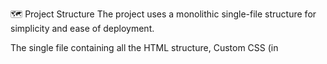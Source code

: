 🗺 Project Structure
The project uses a monolithic single-file structure for simplicity and ease of deployment.


The single file containing all the HTML structure, Custom CSS (in <style> tags), Tailwind CSS integration, and all JavaScript logic (in <script> tags).



The profile image used in the Hero section. is mine you used yours in jpg format 

🤝 Contact
Feel free to reach out if you have any questions, want to discuss a project, or are looking to connect regarding Cloud or DevOps opportunities.

Email: enquires4parassharna@gmail.com

LinkedIn: https://www.linkedin.com/in/paraas

‬

Built with passion for scalable infrastructure and clean code.
